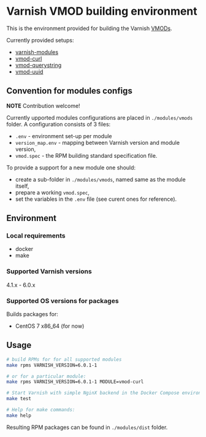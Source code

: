 # Varnish VMOD building environment

This is the environment provided for building the Varnish [VMODs](https://varnish-cache.org/vmods/).

Currently provided setups:

* [varnish-modules](https://github.com/varnish/varnish-modules)
* [vmod-curl](https://github.com/varnish/libvmod-curl)
* [vmod-querystring](https://github.com/Dridi/libvmod-querystring)
* [vmod-uuid](https://github.com/otto-de/libvmod-uuid)

## Convention for modules configs

**NOTE** Contribution welcome!

Currently upported modules configurations are placed in `./modules/vmods` folder.
A configuration consists of 3 files:

* `.env` - environment set-up per module
* `version_map.env` - mapping between Varnish version and module version,
* `vmod.spec` - the RPM building standard specification file.

To provide a support for a new module one should:

* create a sub-folder in `./modules/vmods`, named same as the module itself,
* prepare a working `vmod.spec`,
* set the variables in the `.env` file (see curent ones for reference).

## Environment

### Local requirements

* docker
* make

### Supported Varnish versions

4.1.x - 6.0.x

### Supported OS versions for packages

Builds packages for:

* CentOS 7 x86_64 (for now)

## Usage

```bash
# build RPMs for for all supported modules
make rpms VARNISH_VERSION=6.0.1-1

# or for a particular module:
make rpms VARNISH_VERSION=6.0.1-1 MODULE=vmod-curl

# Start Varnish with simple NginX backend in the Docker Compose environment:
make test

# Help for make commands:
make help
```

Resulting RPM packages can be found in `./modules/dist` folder.
